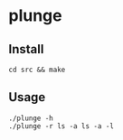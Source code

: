 # plunge

## Install

```shell
cd src && make
```

## Usage

```shell
./plunge -h
./plunge -r ls -a ls -a -l
```